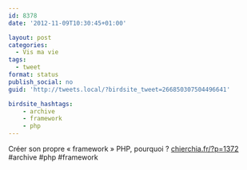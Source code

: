 ```yaml
---
id: 8378
date: '2012-11-09T10:30:45+01:00'

layout: post
categories:
  - Vis ma vie
tags:
  - tweet
format: status
publish_social: no
guid: 'http://tweets.local/?birdsite_tweet=266850307504496641'

birdsite_hashtags:
    - archive
    - framework
    - php
---
```


Créer son propre « framework » PHP, pourquoi ? [chierchia.fr/?p=1372](http://chierchia.fr/?p=1372) #archive #php #framework